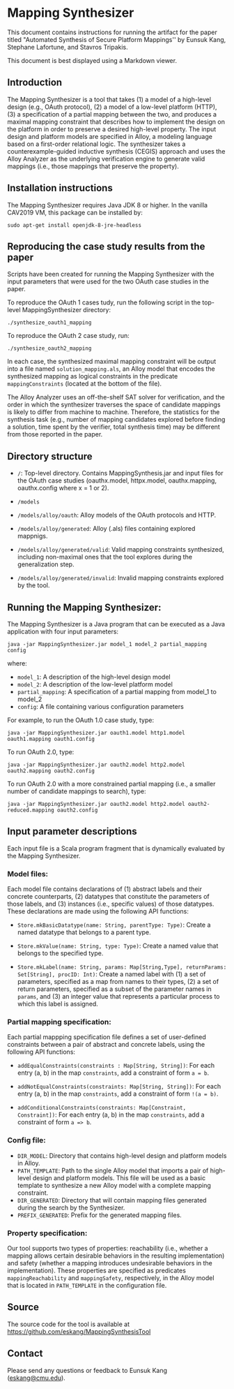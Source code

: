 # Mapping Synthesizer

This document contains instructions for running the artifact for the
paper titled "Automated Synthesis of Secure Platform Mappings'' by
Eunsuk Kang, Stephane Lafortune, and Stavros Tripakis.

This document is best displayed using a Markdown viewer.

## Introduction

The Mapping Synthesizer is a tool that takes (1) a model of a
high-level design (e.g., OAuth protocol), (2) a model of a low-level
platform (HTTP), (3) a specification of a partial mapping between the
two, and produces a maximal mapping constraint that describes how to
implement the design on the platform in order to preserve a desired
high-level property. The input design and platform models are
specified in Alloy, a modeling language based on a first-order
relational logic. The synthesizer takes a counterexample-guided
inductive synthesis (CEGIS) approach and uses the Alloy Analyzer as
the underlying verification engine to generate valid mappings (i.e.,
those mappings that preserve the property).

## Installation instructions

The Mapping Synthesizer requires Java JDK 8 or higher. In the vanilla CAV2019
VM, this package can be installed by:

	sudo apt-get install openjdk-8-jre-headless

## Reproducing the case study results from the paper

Scripts have been created for running the Mapping Synthesizer with the
input parameters that were used for the two OAuth case studies in the
paper.

To reproduce the OAuth 1 cases tudy, run the following script in the
top-level MappingSynthesizer directory:

	./synthesize_oauth1_mapping

To reproduce the OAuth 2 case study, run:

	./synthesize_oauth2_mapping

In each case, the synthesized maximal mapping constraint will be
output into a file named `solution_mapping.als`, an Alloy model that
encodes the synthesized mapping as logical constraints in the
predicate `mappingConstraints` (located at the bottom of the file).

The Alloy Analyzer uses an off-the-shelf SAT solver for verification,
and the order in which the synthesizer traverses the space of
candidate mappings is likely to differ from machine to
machine. Therefore, the statistics for the synthesis task (e.g.,
number of mapping candidates explored before finding a solution, time
spent by the verifier, total synthesis time) may be different from
those reported in the paper.

## Directory structure

* `/`: Top-level directory. Contains MappingSynthesis.jar and input files
    for the OAuth case studies (oauthx.model, httpx.model,
    oauthx.mapping, oauthx.config where x = 1 or 2).

* `/models`
* `/models/alloy/oauth`: Alloy models of the OAuth protocols and HTTP.
* `/models/alloy/generated`: Alloy (.als) files containing explored mappnigs.
* `/models/alloy/generated/valid`: Valid mapping constraints
  synthesized, including non-maximal ones that the tool explores
  during the generalization step.
* `/models/alloy/generated/invalid`: Invalid mapping constraints
  explored by the tool.

## Running the Mapping Synthesizer:

The Mapping Synthesizer is a Java program that can be executed as a
Java application with four input parameters:

	java -jar MappingSynthesizer.jar model_1 model_2 partial_mapping config

where:

* `model_1`: A description of the high-level design model 
* `model_2`: A description of the low-level platform model
* `partial_mapping`: A specification of a partial mapping from model_1 to model_2
* `config`: A file containing various configuration parameters

For example, to run the OAuth 1.0 case study, type:

	java -jar MappingSynthesizer.jar oauth1.model http1.model oauth1.mapping oauth1.config

To run OAuth 2.0, type:

	java -jar MappingSynthesizer.jar oauth2.model http2.model oauth2.mapping oauth2.config

To run OAuth 2.0 with a more constrained partial mapping (i.e., a smaller
number of candidate mappings to search), type:

	java -jar MappingSynthesizer.jar oauth2.model http2.model oauth2-reduced.mapping oauth2.config

## Input parameter descriptions

Each input file is a Scala program fragment that is dynamically
evaluated by the Mapping Synthesizer.

### Model files:

Each model file contains declarations of (1) abstract labels and their
concrete counterparts, (2) datatypes that constitute the parameters of
those labels, and (3) instances (i.e., specific values) of those
datatypes. These declarations are made using the following API functions:

* `Store.mkBasicDatatype(name: String, parentType: Type)`: Create a
  named datatype that belongs to a parent type.

* `Store.mkValue(name: String, type: Type)`: Create a named value that
  belongs to the specified type.

* `Store.mkLabel(name: String, params: Map[String,Type], returnParams:
  Set[String], procID: Int)`: Create a named label with (1) a set of
  parameters, specified as a map from names to their types, (2) a set
  of return parameters, specified as a subset of the parameter names
  in `params`, and (3) an integer value that represents a particular
  process to which this label is assigned.

### Partial mapping specification:

Each partial mappping specification file defines a set of user-defined
constraints
between a pair of abstract and concrete labels, using the following
API functions:

* `addEqualConstraints(constraints : Map[String, String])`:
  For each entry (a, b) in the map `constraints`, add a constraint of
  form `a = b`.

* `addNotEqualConstraints(constraints:
Map[String, String])`:
For each entry (a, b) in the map `constraints`, add a constraint of
  form `!(a = b)`.

* `addConditionalConstraints(constraints:
  Map[Constraint, Constraint])`: For each entry (a, b) in the map `constraints`, add a constraint of
  form `a => b`.

### Config file:

* `DIR_MODEL`: Directory that contains high-level design and platform models in Alloy.
* `PATH_TEMPLATE`: Path to the single Alloy model that imports a pair
  of high-level design and platform models. This file will be used as a
  basic template to synthesize a new Alloy model with a complete
  mapping constraint.
* `DIR_GENERATED`: Directory that will contain mapping files generated
  during the search by the Synthesizer.
* `PREFIX_GENERATED`: Prefix for the generated mapping files.

### Property specification:

Our tool supports two types of properties: reachability (i.e., whether
a mapping allows certain desirable behaviors in the resulting
implementation) and safety (whether a mapping introduces undesirable
behaviors in the implementation). These properties are specified as
predicates `mappingReachability` and `mappingSafety`, respectively, in
the Alloy model that is located in `PATH_TEMPLATE` in the
configuration file.

## Source

The source code for the tool is available at https://github.com/eskang/MappingSynthesisTool

## Contact

Please send any questions or feedback to Eunsuk Kang (eskang@cmu.edu).

